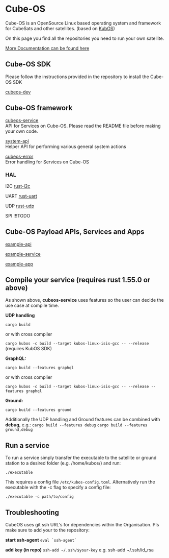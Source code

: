 <!--

## Hi there 👋

**Here are some ideas to get you started:**

🙋‍♀️ A short introduction - what is your organization all about?
🌈 Contribution guidelines - how can the community get involved?
👩‍💻 Useful resources - where can the community find your docs? Is there anything else the community should know?
🍿 Fun facts - what does your team eat for breakfast?
🧙 Remember, you can do mighty things with the power of [Markdown](https://docs.github.com/github/writing-on-github/getting-started-with-writing-and-formatting-on-github/basic-writing-and-formatting-syntax)
-->

# Cube-OS

Cube-OS is an OpenSource Linux based operating system and framework for CubeSats and other satellites. (based on [KubOS](https://github.com/kubos))

On this page you find all the repositories you need to run your own satellite.

[More Documentation can be found here](https://github.com/Cube-OS)

## Cube-OS SDK
Please follow the instructions provided in the repository to install the Cube-OS SDK

[cubeos-dev](https://github.com/Cube-OS/cubeos-dev)
<!-- *insert missing links*
 -->
## Cube-OS framework
[cubeos-service](https://github.com/Cube-OS/cubeos-service)  
API for Services on Cube-OS. Please read the README file before making your own code.  
  
[system-api](https://github.com/Cube-OS/system-api)  
Helper API for performing various general system actions

[cubeos-error](https://github.com/Cube-OS/cubeos-error)  
Error handling for Services on Cube-OS 

### HAL
I2C
[rust-i2c](https://github.com/Cube-OS/rust-i2c) 

UART
[rust-uart](https://github.com/Cube-OS/rust-uart) 

UDP
[rust-udp](https://github.com/Cube-OS/rust-udp) 

SPI
!!!TODO

<!-- *insert missing links*
 -->
## Cube-OS Payload APIs, Services and Apps
[example-api](https://github.com/Cube-OS/example-api)

[example-service](https://github.com/Cube-OS/example-service)

[example-app](https://github.com/Cube-OS/example-app)
<!-- *insert missing links* -->

## Compile your service (requires rust 1.55.0 or above)
As shown above, **cubeos-service** uses features so the user can decide the use case at compile time.

**UDP handling**

`cargo build`

or with cross compiler

`cargo kubos -c build --target kubos-linux-isis-gcc -- --release` (requires KubOS SDK)

**GraphQL:**

`cargo build --features graphql`

or with cross complier 

`cargo kubos -c build --target kubos-linux-isis-gcc -- --release --features graphql` 

**Ground:**

`cargo build --features ground`

Additionally the UDP handling and Ground features can be combined with **debug**, e.g.:
`cargo build --features debug`
`cargo build --features ground,debug`

## Run a service
To run a service simply transfer the executable to the satellite or ground station to a desired folder (e.g. /home/kubos/) and run:

`./executable`

This requires a config file `/etc/kubos-config.toml`. Alternatively run the executable with the -c flag to specify a config file:

`./executable -c path/to/config`

## Troubleshooting
CubeOS uses git ssh URL's for dependencies within the Organisation. Pls make sure to add your to the repository:

**start ssh-agent**
```` eval `ssh-agent` ````

**add key (in repo)**
`ssh-add ~/.ssh/$your-key`
e.g. ssh-add ~/.ssh/id_rsa
